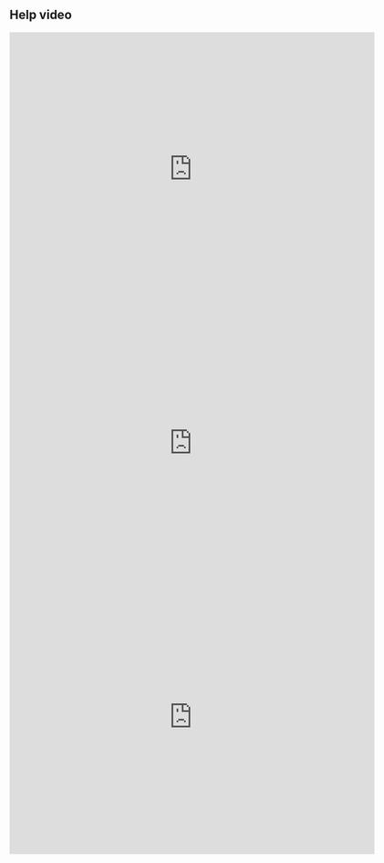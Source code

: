 ## Help video

<iframe width="640" height="480" src="https://www.youtube.com/embed/6jOSNfa_xOI" title="YouTube video player" frameborder="0" allow="accelerometer; autoplay; clipboard-write; encrypted-media; gyroscope; picture-in-picture" allowfullscreen></iframe>


<iframe width="640" height="480" src="https://www.youtube.com/embed/To8fyg49Uz0" title="YouTube video player" frameborder="0" allow="accelerometer; autoplay; clipboard-write; encrypted-media; gyroscope; picture-in-picture" allowfullscreen></iframe>


<iframe width="640" height="480" src="https://www.youtube.com/embed/KFRTk5vz678" title="YouTube video player" frameborder="0" allow="accelerometer; autoplay; clipboard-write; encrypted-media; gyroscope; picture-in-picture" allowfullscreen></iframe>